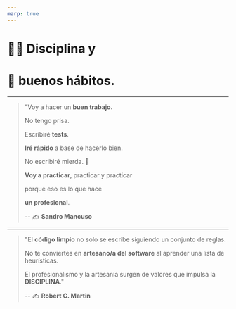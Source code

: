 ```yaml
---
marp: true
---
```


# 🧘‍♀️ Disciplina y

# 👘 buenos hábitos.

---

> "Voy a hacer un **buen trabajo.**
>
> No tengo prisa.
>
> Escribiré **tests**.
>
> **Iré rápido** a base de hacerlo bien.
>
> No escribiré mierda. 💩
>
> **Voy a practicar**, practicar y practicar
>
> porque eso es lo que hace
>
> **un profesional**.
>
> -- ✍️ **Sandro Mancuso**

---

> "El **código limpio** no solo
> se escribe siguiendo un conjunto de reglas.
>
> No te conviertes en **artesano/a del software**
> al aprender una lista de heurísticas.
>
> El profesionalismo y la artesanía
> surgen de valores que impulsa la **DISCIPLINA**."
>
> -- ✍️ **Robert C. Martin**
